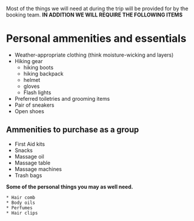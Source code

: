Most of the things we will need at during the trip will be
provided for by the booking team.
**IN ADDITION WE WILL REQUIRE THE FOLLOWING ITEMS**    


# **Personal ammenities and essentials**  


* Weather-appropriate clothing (think moisture-wicking and layers)
* Hiking gear
     * hiking boots
     * hiking backpack
     * helmet
     * gloves
     * Flash lights
* Preferred toiletries and grooming items
* Pair of sneakers
* Open shoes

## **Ammenities to purchase as a group**

* First Aid kits
* Snacks
* Massage oil 
* Massage table
* Massage machines 
* Trash bags    



**Some of the personal things you may as well need.**    

    * Hair comb
    * Body oils
    * Perfumes
    * Hair clips
